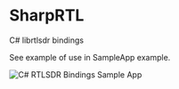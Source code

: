 # SharpRTL
C# librtlsdr bindings


See example of use in SampleApp example.

![C# RTLSDR Bindings Sample App](http://i.imgur.com/Q1QirLO.png)